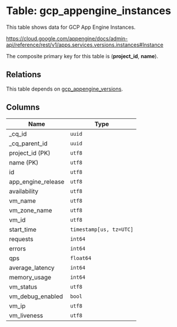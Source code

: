 # Table: gcp_appengine_instances

This table shows data for GCP App Engine Instances.

https://cloud.google.com/appengine/docs/admin-api/reference/rest/v1/apps.services.versions.instances#Instance

The composite primary key for this table is (**project_id**, **name**).

## Relations

This table depends on [gcp_appengine_versions](gcp_appengine_versions).

## Columns

| Name          | Type          |
| ------------- | ------------- |
|_cq_id|`uuid`|
|_cq_parent_id|`uuid`|
|project_id (PK)|`utf8`|
|name (PK)|`utf8`|
|id|`utf8`|
|app_engine_release|`utf8`|
|availability|`utf8`|
|vm_name|`utf8`|
|vm_zone_name|`utf8`|
|vm_id|`utf8`|
|start_time|`timestamp[us, tz=UTC]`|
|requests|`int64`|
|errors|`int64`|
|qps|`float64`|
|average_latency|`int64`|
|memory_usage|`int64`|
|vm_status|`utf8`|
|vm_debug_enabled|`bool`|
|vm_ip|`utf8`|
|vm_liveness|`utf8`|